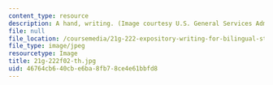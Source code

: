 ```yaml
---
content_type: resource
description: A hand, writing. (Image courtesy U.S. General Services Administration.)
file: null
file_location: /coursemedia/21g-222-expository-writing-for-bilingual-students-fall-2002/46764cb640cbe6ba8fb78ce4e61bbfd8_21g-222f02-th.jpg
file_type: image/jpeg
resourcetype: Image
title: 21g-222f02-th.jpg
uid: 46764cb6-40cb-e6ba-8fb7-8ce4e61bbfd8
---
```

